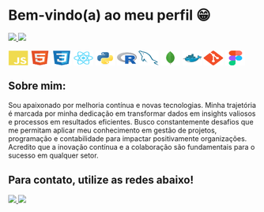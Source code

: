 # Bem-vindo(a) ao meu perfil 😁

<div>
    <a href="https://github.com/Gary-Rainer-Chumacero-Vanderlei">
        <img height="170em" src="https://github-readme-stats.vercel.app/api?username=Gary-Rainer-Chumacero-Vanderlei&theme=tokyonight&hide_border=false&include_all_commits=false&cache_seconds=1800" />
        <img height="170em" src="https://github-readme-stats.vercel.app/api/top-langs/?username=Gary-Rainer-Chumacero-Vanderlei&theme=tokyonight&hide_border=false&include_all_commits=false&layout=compact&cache_seconds=1800" />
    </a>
</div>

<div style="display: inline_block"><br>
    <img align="center" alt="JS" height="30" width="40" src="https://raw.githubusercontent.com/devicons/devicon/master/icons/javascript/javascript-plain.svg">
    <img align="center" alt="HTML" height="30" width="40" src="https://raw.githubusercontent.com/devicons/devicon/master/icons/html5/html5-original.svg">
    <img align="center" alt="CSS" height="30" width="40" src="https://raw.githubusercontent.com/devicons/devicon/master/icons/css3/css3-original.svg">
    <img align="center" alt="React" height="30" width="40" src="https://raw.githubusercontent.com/devicons/devicon/master/icons/react/react-original.svg">
    <img align="center" alt="Python" height="30" width="40" src="https://raw.githubusercontent.com/devicons/devicon/master/icons/python/python-original.svg">
    <img align="center" alt="R" height="30" width="40" src="https://raw.githubusercontent.com/devicons/devicon/master/icons/r/r-original.svg">
    <img align="center" alt="MySQL" height="30" width="40" src="https://raw.githubusercontent.com/devicons/devicon/master/icons/mysql/mysql-original.svg">
    <img align="center" alt="MongoDB" height="30" width="40" src="https://raw.githubusercontent.com/devicons/devicon/master/icons/mongodb/mongodb-original.svg">
    <img align="center" alt="Docker" height="30" width="40" src="https://raw.githubusercontent.com/devicons/devicon/master/icons/docker/docker-original.svg">
    <img align="center" alt="Git" height="30" width="40" src="https://raw.githubusercontent.com/devicons/devicon/master/icons/git/git-original.svg">
    <img align="center" alt="Figma" height="30" width="40" src="https://raw.githubusercontent.com/devicons/devicon/master/icons/figma/figma-original.svg">
</div>

## Sobre mim:

Sou apaixonado por melhoria contínua e novas tecnologias. Minha trajetória é marcada por minha dedicação em transformar dados em insights valiosos e processos em resultados eficientes. Busco constantemente desafios que me permitam aplicar meu conhecimento em gestão de projetos, programação e contabilidade para impactar positivamente organizações. Acredito que a inovação contínua e a colaboração são fundamentais para o sucesso em qualquer setor.

## Para contato, utilize as redes abaixo!

<div>
    <a href="https://www.linkedin.com/in/garyrainercv" target="_blank">
        <img src="https://img.shields.io/badge/-LinkedIn-%230077B5?style=for-the-badge&logo=linkedin&logoColor=white" target="_blank">
    </a>
    <a href="https://wa.me/5583988044923" target="_blank">
        <img src="https://img.shields.io/badge/-Whatsapp-darkgreen?style=for-the-badge&logo=Whatsapp&logoColor=white" target="_blank">
    </a>
</div>
